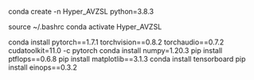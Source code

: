 conda create -n Hyper_AVZSL python=3.8.3

source ~/.bashrc
conda activate Hyper_AVZSL

conda install pytorch==1.7.1 torchvision==0.8.2 torchaudio==0.7.2 cudatoolkit=11.0 -c pytorch
conda install numpy=1.20.3
pip install ptflops==0.6.8
pip install matplotlib==3.1.3
conda install tensorboard
pip install einops==0.3.2
